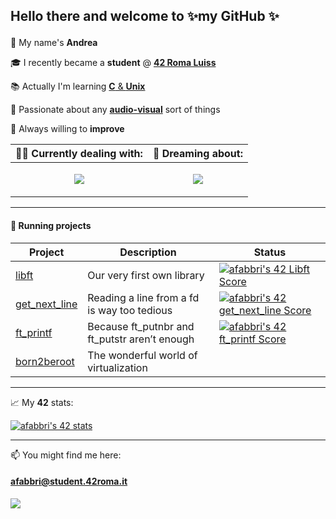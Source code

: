 ## Hello there and welcome to ✨my GitHub ✨</strong></p>

🔭 My name's **Andrea** 

🎓 I recently became a **student** @ [**42 Roma Luiss**](https://42roma.it)

📚 Actually I'm learning [**C** & **Unix**](#-running-projects)

🧶 Passionate about any [**audio-visual**](https://github.com/xosiety/useful_resources) sort of things

🌱 Always willing to **improve**

|                                              🤹🏽  Currently dealing with:                                               |                                                           💭   Dreaming about:                                                            |
|:------------------------------------------------------------------------------------------------------------------------:|:-----------------------------------------------------------------------------------------------------------------------------------------:|
| <p><a href="https://github.com/xosiety?tab=repositories"> <img src="https://skillicons.dev/icons?i=c,vim,git" /></a></p> | <p><a href="https://github.com/xosiety?tab=repositories"> <img src="https://skillicons.dev/icons?i=blender,raspberrypi,linux" /> </a></p> |

_________

#### 🎒 Running **projects**


| Project                                                    | Description                                    | Status                                                                                                                                                    |
|------------------------------------------------------------|------------------------------------------------|-----------------------------------------------------------------------------------------------------------------------------------------------------------|
| [libft](https://github.com/xosiety/libft)                  | Our very first own library                     | [![afabbri's 42 Libft Score](https://badge42.vercel.app/api/v2/cldhnh07v00880gl40bx970ai/project/2956014)](https://github.com/JaeSeoKim/badge42)          |
| [ get_next_line](https://github.com/xosiety/get_next_line) | Reading a line from a fd is way too tedious    | [![afabbri's 42 get_next_line Score](https://badge42.vercel.app/api/v2/cldhnh07v00880gl40bx970ai/project/2989343)](https://github.com/JaeSeoKim/badge42)  |
| [ft_printf]()                                              | Because ft_putnbr and ft_putstr aren’t enough  | [![afabbri's 42 ft_printf Score](https://badge42.vercel.app/api/v2/cldhnh07v00880gl40bx970ai/project/2997086)](https://github.com/JaeSeoKim/badge42)      |
| [born2beroot]()                                            | The wonderful world of virtualization          |                                                                                                                                                           |


_________

📈 My **42** stats:

<a href="https://profile.intra.42.fr/users/afabbri"><img src="https://badge42.vercel.app/api/v2/cldhnh07v00880gl40bx970ai/stats?cursusId=21&amp;coalitionId=124" alt="afabbri's 42 stats" /> </a>

_________

📫   You might find me here:

#### <a href="mailto:afabbri@student.42roma.it ">afabbri@student.42roma.it </a>

![](https://hit.yhype.me/github/profile?user_id=48227952)

